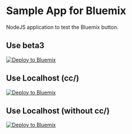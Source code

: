 # Sample App for Bluemix

NodeJS application to test the Bluemix button.

Use beta3
---------

[![Deploy to Bluemix](https://raw.githubusercontent.com/maciej-bendkowski/bluemix-button-app/master/public/deploy2bluemix.png)](https://beta3.hub.jazz.net/code/cfui/bluemix/deploy.html#,Repository=https://github.com/szbra/SampleAppCFv2.git)

Use Localhost (cc/)
-------------------

[![Deploy to Bluemix](https://raw.githubusercontent.com/maciej-bendkowski/bluemix-button-app/master/public/deploy2bluemix.png)](http://localhost:8082/cc/cfui/bluemix/deploy.html#,Repository=https://github.com/szbra/SampleAppCFv2.git)

Use Localhost (without cc/)
---------------------------

[![Deploy to Bluemix](https://raw.githubusercontent.com/maciej-bendkowski/bluemix-button-app/master/public/deploy2bluemix.png)](http://localhost:8082/cfui/bluemix/deploy.html#,Repository=https://github.com/szbra/SampleAppCFv2.git)
